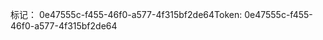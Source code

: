 <span data-ttu-id="3ac40-101">标记： 0e47555c-f455-46f0-a577-4f315bf2de64</span><span class="sxs-lookup"><span data-stu-id="3ac40-101">Token: 0e47555c-f455-46f0-a577-4f315bf2de64</span></span>